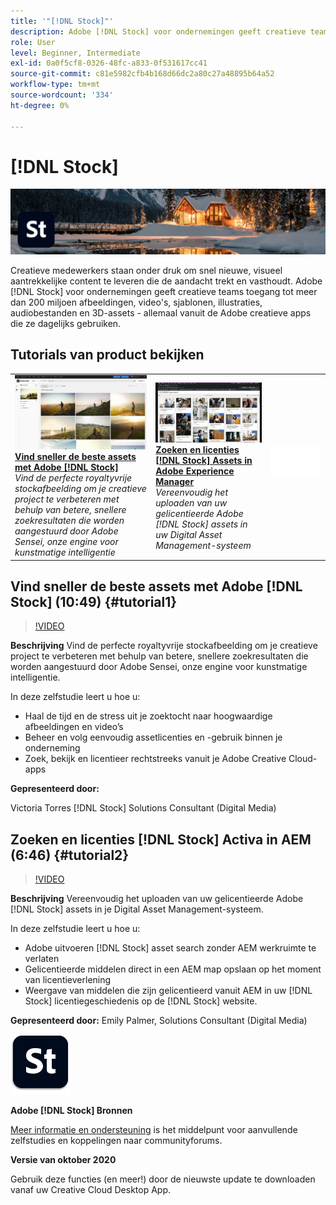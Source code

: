 ```yaml
---
title: '"[!DNL Stock]"'
description: Adobe [!DNL Stock] voor ondernemingen geeft creatieve teams toegang tot meer dan 200 miljoen afbeeldingen, video's, sjablonen, illustraties, audiobestanden en 3D-assets
role: User
level: Beginner, Intermediate
exl-id: 0a0f5cf8-0326-48fc-a833-0f531617cc41
source-git-commit: c81e5982cfb4b168d66dc2a80c27a48895b64a52
workflow-type: tm+mt
source-wordcount: '334'
ht-degree: 0%

---
```


# [!DNL Stock]

![Hoofdafbeelding van zelfstudie](../assets/Stock.jpg)

Creatieve medewerkers staan onder druk om snel nieuwe, visueel aantrekkelijke content te leveren die de aandacht trekt en vasthoudt. Adobe [!DNL Stock] voor ondernemingen geeft creatieve teams toegang tot meer dan 200 miljoen afbeeldingen, video&#39;s, sjablonen, illustraties, audiobestanden en 3D-assets - allemaal vanuit de Adobe creatieve apps die ze dagelijks gebruiken.

## Tutorials van product bekijken

<table style="table-layout:fixed">
<tr>
 <td>
   <a href="stock.md#tutorial1">
      <img alt="Vind sneller de beste assets met Adobe [!DNL Stock]" src="../assets/stock_torres_thumbnail.jpg" />
   </a>
    <div>
   <a href="stock.md#tutorial1"><strong>Vind sneller de beste assets met Adobe [!DNL Stock]</strong></a>
    </div>
    <em>Vind de perfecte royaltyvrije stockafbeelding om je creatieve project te verbeteren met behulp van betere, snellere zoekresultaten die worden aangestuurd door Adobe Sensei, onze engine voor kunstmatige intelligentie</em>
    <br>
  </td>
  <td>
   <a href="stock.md#tutorial2">
      <img alt="Zoeken en licenties [!DNL Stock] Assets in AEM" src="../assets/stock_aemintegration_palmer_thumbnail.jpg" />
   </a>
    <div>
   <a href="stock.md#tutorial2"><strong>Zoeken en licenties [!DNL Stock] Assets in Adobe Experience Manager</strong></a>
    </div>
    <em>Vereenvoudig het uploaden van uw gelicentieerde Adobe [!DNL Stock] assets in uw Digital Asset Management-systeem</em>
    <br>
  </td>
  <td>
    <img alt="Spacer" src="../assets/Whitespacer.png" />
    <div>
    <br>
  </td>
</tr>
</table>

## Vind sneller de beste assets met Adobe [!DNL Stock] (10:49) {#tutorial1}

>[!VIDEO](https://video.tv.adobe.com/v/326951?hidetitle=true)

**Beschrijving**
Vind de perfecte royaltyvrije stockafbeelding om je creatieve project te verbeteren met behulp van betere, snellere zoekresultaten die worden aangestuurd door Adobe Sensei, onze engine voor kunstmatige intelligentie.

In deze zelfstudie leert u hoe u:
* Haal de tijd en de stress uit je zoektocht naar hoogwaardige afbeeldingen en video’s
* Beheer en volg eenvoudig assetlicenties en -gebruik binnen je onderneming
* Zoek, bekijk en licentieer rechtstreeks vanuit je Adobe Creative Cloud-apps

**Gepresenteerd door:**

Victoria Torres [!DNL Stock] Solutions Consultant (Digital Media)

## Zoeken en licenties [!DNL Stock] Activa in AEM (6:46) {#tutorial2}

>[!VIDEO](https://video.tv.adobe.com/v/326952?hidetitle=true)

**Beschrijving**
Vereenvoudig het uploaden van uw gelicentieerde Adobe [!DNL Stock] assets in je Digital Asset Management-systeem.

In deze zelfstudie leert u hoe u:
* Adobe uitvoeren [!DNL Stock] asset search zonder AEM werkruimte te verlaten
* Gelicentieerde middelen direct in een AEM map opslaan op het moment van licentieverlening
* Weergave van middelen die zijn gelicentieerd vanuit AEM in uw [!DNL Stock] licentiegeschiedenis op de [!DNL Stock] website.

**Gepresenteerd door:**
Emily Palmer, Solutions Consultant (Digital Media)

![[!DNL Stock] Logo](../assets/st_appicon_96.png)

**Adobe [!DNL Stock] Bronnen**

[Meer informatie en ondersteuning](https://helpx.adobe.com/support/stock.html) is het middelpunt voor aanvullende zelfstudies en koppelingen naar communityforums.

**Versie van oktober 2020**

Gebruik deze functies (en meer!) door de nieuwste update te downloaden vanaf uw Creative Cloud Desktop App.
